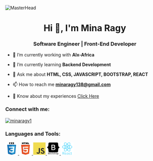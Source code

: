 ![MasterHead](https://images.unsplash.com/photo-1605379399843-5870eea9b74e?ixlib=rb-4.0.3&ixid=M3wxMjA3fDB8MHxwaG90by1wYWdlfHx8fGVufDB8fHx8fA%3D%3D&auto=format&fit=crop&w=898&q=80)

<h1 align="center">Hi 👋, I'm Mina Ragy</h1>
<h3 align="center">Software Engineer | Front-End Developer</h3>

- 🔭 I’m currently working with **Alx-Africa**

- 🌱 I’m currently learning **Backend Development**

- 💬 Ask me about **HTML, CSS, JAVASCRIPT, BOOTSTRAP, REACT**

- 📫 How to reach me **minaragy138@gmail.com**

- 📄 Know about my experiences [Click Here](https://www.linkedin.com/in/minaragy1/)

<h3 align="left">Connect with me:</h3>
<p align="left">
<a href="https://linkedin.com/in/minaragy1" target="blank"><img align="center" src="https://raw.githubusercontent.com/rahuldkjain/github-profile-readme-generator/master/src/images/icons/Social/linked-in-alt.svg" alt="minaragy1" height="30" width="40" /></a>
</p>

<h3 align="left">Languages and Tools:</h3>
<p  align="left"> <a href="https://www.w3schools.com/css/" target="_blank" rel="noreferrer"> <img src="https://raw.githubusercontent.com/devicons/devicon/master/icons/css3/css3-original-wordmark.svg" alt="css3" width="40" height="40"/> </a> <a href="https://www.w3.org/html/" target="_blank" rel="noreferrer"> <img src="https://raw.githubusercontent.com/devicons/devicon/master/icons/html5/html5-original-wordmark.svg" alt="html5" width="40" height="40"/> </a> <a href="https://developer.mozilla.org/en-US/docs/Web/JavaScript" target="_blank" rel="noreferrer"> <img src="https://raw.githubusercontent.com/devicons/devicon/master/icons/javascript/javascript-original.svg" alt="javascript" width="40" height="40"/> </a> <a href="https://getbootstrap.com" target="_blank" rel="noreferrer"> <img src="https://raw.githubusercontent.com/devicons/devicon/master/icons/bootstrap/bootstrap-plain-wordmark.svg" alt="bootstrap" width="40" height="40"/> </a> <a href="https://reactjs.org/" target="_blank" rel="noreferrer"> <img src="https://raw.githubusercontent.com/devicons/devicon/master/icons/react/react-original-wordmark.svg" alt="react" width="40" height="40"/> </a> </p>
